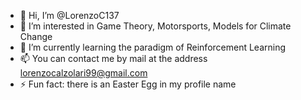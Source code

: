 - 👋 Hi, I’m @LorenzoC137
- 👀 I’m interested in Game Theory, Motorsports, Models for Climate Change
- 🌱 I’m currently learning the paradigm of Reinforcement Learning
- 📫 You can contact me by mail at the address lorenzocalzolari99@gmail.com
- ⚡ Fun fact: there is an Easter Egg in my profile name

<!---
LorenzoC137/LorenzoC137 is a ✨ special ✨ repository because its `README.md` (this file) appears on your GitHub profile.
You can click the Preview link to take a look at your changes.
--->
